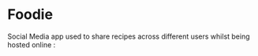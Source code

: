 # Foodie
Social Media app used to share recipes across different users whilst being hosted online :
